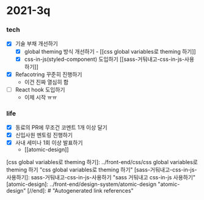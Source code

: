 # 2021-3q

### tech

- [x] 기술 부채 개선하기
  - [x] global theming 방식 개선하기 - [[css global variables로 theming 하기]]
  - [x] css-in-js(styled-component) 도입하기 [[sass-거둬내고-css-in-js-사용하기]]
- [x] Refacotring 꾸준히 진행하기
  - 이건 진짜 열심히 함
- [ ] React hook 도입하기
  - 이제 시작 ㅠㅠ

### life

- [x] 동료의 PR에 무조건 코멘트 1개 이상 달기
- [x] 신입사원 멘토링 진행하기
- [x] 사내 세미나 1회 이상 발표하기
  - [[atomic-design]]

[//begin]: # "Autogenerated link references for markdown compatibility"
[css global variables로 theming 하기]: ../front-end/css/css global variables로 theming 하기 "css global variables로 theming 하기"
[sass-거둬내고-css-in-js-사용하기]: sass-거둬내고-css-in-js-사용하기 "sass 거둬내고 css-in-js 사용하기"
[atomic-design]: ../front-end/design-system/atomic-design "atomic-design"
[//end]: # "Autogenerated link references"
